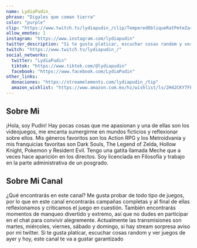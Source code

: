 ```yaml
---
name: LydiaPudin_
phrase: "Digales que coman tierra"
color: "purple"
clip: "https://www.twitch.tv/lydiapudin_/clip/TemperedObliqueRatPeteZaroll-gVGNYh8IMvC0arEy"
allow_emotes: 1
instagram: "https://www.instagram.com/lydiapudin"
twitter_description: "Si te gusta platicar, escuchar cosas random y ver juegos de ayer y hoy, este canal te va a gustar garantizado"
twitch: "https://www.twitch.tv/lydiapudin_/"
social_networks:
  twitter: "LydiaPudin"
  tiktok: "https://www.tiktok.com/@lydiapudin"
  facebook: "https://www.facebook.com/LydiaPudin"
other_links:
  donaciones: "https://streamelements.com/lydiapudin_/tip"
  amazon_wishlist: "https://www.amazon.com.mx/hz/wishlist/ls/2H42CKY7FEB4X?ref_=wl_share"
---
```

<h2>Sobre <span class="cursive">Mi</span></h2>
<p class="streamer-about">¡Hola, soy Pudin! Hay pocas cosas que me apasionan y una de ellas son los videojuegos, me encanta sumergirme en mundos ficticios y reflexionar sobre ellos. Mis géneros favoritos son los Action RPG y los Metroidvania y mis franquicias favoritas son Dark Souls, The Legend of Zelda, Hollow Knight, Pokemon y Resident Evil. Tengo una gatita llamada Meche que a veces hace aparición en los directos. Soy licenciada en Filosofía y trabajo en la parte administrativa de un posgrado.</p>

<h2>Sobre <span class="cursive">Mi Canal</span></h2>
<p class="streamer-channel">¿Qué encontrarás en este canal? Me gusta probar de todo tipo de juegos, por lo que en este canal encontrarás campañas completas y al final de ellas reflexionamos y criticamos el juego en cuestión. También encontrarás momentos de manqueo divertido y extremo, así que no dudes en participar en el chat para convivir alegremente. Actualmente las transmisiones son martes, miércoles, viernes, sábado y domingo, si hay stream sorpresa aviso por mi twitter. Si te gusta platicar, escuchar cosas random y ver juegos de ayer y hoy, este canal te va a gustar garantizado</p>